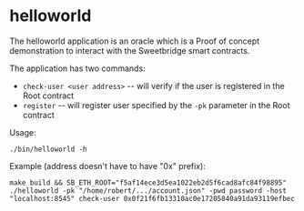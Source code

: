 # helloworld

The helloworld application is an oracle which is a Proof of concept demonstration to interact with the Sweetbridge smart contracts.

The application has two commands:

* `check-user <user address>`  -- will verify if the user is registered in the Root contract
* `register` -- will register user specified by the `-pk` parameter in the Root contract

Usage:

	./bin/helloworld -h

Example (address doesn't have to have "0x" prefix):

	make build && SB_ETH_ROOT="f5af14ece3d5ea1022eb2d5f6cad8afc84f98895" ./helloworld -pk "/home/robert/.../account.json" -pwd password -host "localhost:8545" check-user 0x0f21f6fb13310ac0e17205840a91da93119efbec

